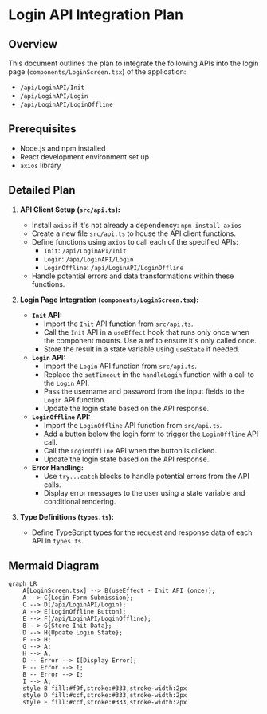 # Login API Integration Plan

## Overview

This document outlines the plan to integrate the following APIs into the login page (`components/LoginScreen.tsx`) of the application:

*   `/api/LoginAPI/Init`
*   `/api/LoginAPI/Login`
*   `/api/LoginAPI/LoginOffline`

## Prerequisites

*   Node.js and npm installed
*   React development environment set up
*   `axios` library

## Detailed Plan

1.  **API Client Setup (`src/api.ts`):**
    *   Install `axios` if it's not already a dependency: `npm install axios`
    *   Create a new file `src/api.ts` to house the API client functions.
    *   Define functions using `axios` to call each of the specified APIs:
        *   `Init`: `/api/LoginAPI/Init`
        *   `Login`: `/api/LoginAPI/Login`
        *   `LoginOffline`: `/api/LoginAPI/LoginOffline`
    *   Handle potential errors and data transformations within these functions.

2.  **Login Page Integration (`components/LoginScreen.tsx`):**
    *   **`Init` API:**
        *   Import the `Init` API function from `src/api.ts`.
        *   Call the `Init` API in a `useEffect` hook that runs only once when the component mounts. Use a ref to ensure it's only called once.
        *   Store the result in a state variable using `useState` if needed.
    *   **`Login` API:**
        *   Import the `Login` API function from `src/api.ts`.
        *   Replace the `setTimeout` in the `handleLogin` function with a call to the `Login` API.
        *   Pass the username and password from the input fields to the `Login` API function.
        *   Update the login state based on the API response.
    *   **`LoginOffline` API:**
        *   Import the `LoginOffline` API function from `src/api.ts`.
        *   Add a button below the login form to trigger the `LoginOffline` API call.
        *   Call the `LoginOffline` API when the button is clicked.
        *   Update the login state based on the API response.
    *   **Error Handling:**
        *   Use `try...catch` blocks to handle potential errors from the API calls.
        *   Display error messages to the user using a state variable and conditional rendering.

3.  **Type Definitions (`types.ts`):**
    *   Define TypeScript types for the request and response data of each API in `types.ts`.

## Mermaid Diagram

```mermaid
graph LR
    A[LoginScreen.tsx] --> B(useEffect - Init API (once));
    A --> C{Login Form Submission};
    C --> D(/api/LoginAPI/Login);
    A --> E[LoginOffline Button];
    E --> F(/api/LoginAPI/LoginOffline);
    B --> G{Store Init Data};
    D --> H{Update Login State};
    F --> H;
    G --> A;
    H --> A;
    D -- Error --> I[Display Error];
    F -- Error --> I;
    B -- Error --> I;
    I --> A;
    style B fill:#f9f,stroke:#333,stroke-width:2px
    style D fill:#ccf,stroke:#333,stroke-width:2px
    style F fill:#ccf,stroke:#333,stroke-width:2px